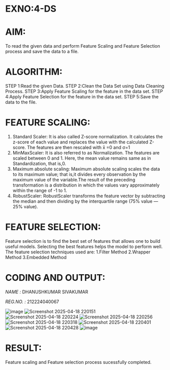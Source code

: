 # EXNO:4-DS
# AIM:
To read the given data and perform Feature Scaling and Feature Selection process and save the
data to a file.

# ALGORITHM:
STEP 1:Read the given Data.
STEP 2:Clean the Data Set using Data Cleaning Process.
STEP 3:Apply Feature Scaling for the feature in the data set.
STEP 4:Apply Feature Selection for the feature in the data set.
STEP 5:Save the data to the file.

# FEATURE SCALING:
1. Standard Scaler: It is also called Z-score normalization. It calculates the z-score of each value and replaces the value with the calculated Z-score. The features are then rescaled with x̄ =0 and σ=1
2. MinMaxScaler: It is also referred to as Normalization. The features are scaled between 0 and 1. Here, the mean value remains same as in Standardization, that is,0.
3. Maximum absolute scaling: Maximum absolute scaling scales the data to its maximum value; that is,it divides every observation by the maximum value of the variable.The result of the preceding transformation is a distribution in which the values vary approximately within the range of -1 to 1.
4. RobustScaler: RobustScaler transforms the feature vector by subtracting the median and then dividing by the interquartile range (75% value — 25% value).

# FEATURE SELECTION:
Feature selection is to find the best set of features that allows one to build useful models. Selecting the best features helps the model to perform well.
The feature selection techniques used are:
1.Filter Method
2.Wrapper Method
3.Embedded Method

# CODING AND OUTPUT:

 *NAME :* DHANUSHKUMAR SIVAKUMAR

 *REG.NO. :* 212224040067

![image](https://github.com/user-attachments/assets/6f399382-8f39-4752-8690-dd6c76730ff2)
![Screenshot 2025-04-18 220151](https://github.com/user-attachments/assets/8f88337d-1ff2-45a1-b69d-b205bfcbe777)
![Screenshot 2025-04-18 220224](https://github.com/user-attachments/assets/ca4699a3-7bbb-4197-bbb1-ba4668f246e0)
![Screenshot 2025-04-18 220256](https://github.com/user-attachments/assets/10b613a6-3a46-4368-9d4f-baa10339e405)
![Screenshot 2025-04-18 220318](https://github.com/user-attachments/assets/8603c7e3-d408-429f-baee-348406328582)
![Screenshot 2025-04-18 220401](https://github.com/user-attachments/assets/38090e18-e5d9-4ea9-af48-6dbd04445c7c)
![Screenshot 2025-04-18 220428](https://github.com/user-attachments/assets/2bfed7b8-f8f1-46eb-89bc-7bd3b6194b8f)
![image](https://github.com/user-attachments/assets/c1abbc1c-c96d-48e7-982b-80ed89e64a20)


 
# RESULT:

Feature scaling and Feature selection process sucessfully completed.

